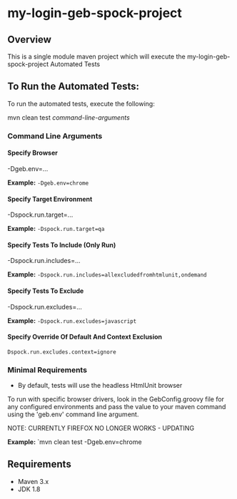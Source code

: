 # my-login-geb-spock-project


## Overview

This is a single module maven project which will execute the my-login-geb-spock-project 
Automated Tests


## To Run the Automated Tests:
To run the automated tests, execute the following:

mvn clean test *command-line-arguments*


### Command Line Arguments
#### Specify Browser
-Dgeb.env=...

**Example:**
`-Dgeb.env=chrome`

#### Specify Target Environment
-Dspock.run.target=...

**Example:**
`-Dspock.run.target=qa`

#### Specify Tests To Include (Only Run)
-Dspock.run.includes=...

**Example:**
`-Dspock.run.includes=allexcludedfromhtmlunit,ondemand`

#### Specify Tests To Exclude
-Dspock.run.excludes=...

**Example:**
`-Dspock.run.excludes=javascript`

#### Specify Override Of Default And Context Exclusion
`Dspock.run.excludes.context=ignore`


### Minimal Requirements
* By default, tests will use the headless HtmlUnit browser

To run with specific browser drivers, look in the GebConfig.groovy file for any
configured environments and pass the value to your maven command using the
 'geb.env' command line argument.

NOTE: CURRENTLY FIREFOX NO LONGER WORKS - UPDATING

**Example:**
`mvn clean test -Dgeb.env=chrome


## Requirements
* Maven 3.x
* JDK 1.8
